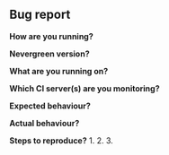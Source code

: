 ## Bug report

**How are you running?**
<!-- e.g. downloaded jar or compiled from source or docker or nevergreen.io -->

**Nevergreen version?**
<!-- Please include the full version e.g. v1.0.0+695.31a2522 -->

**What are you running on?**
<!-- Please specify the browser and OS including version e.g. Chrome 70.0.3538.102 on Mac OSX 10.14.1 -->

**Which CI server(s) are you monitoring?**
<!-- e.g. Jenkins or GoCD etc -->

**Expected behaviour?**
<!-- Tell us what you expected to happen -->

**Actual behaviour?**
<!-- Tell us what actually happened -->

**Steps to reproduce?**
1.
2.
3.
